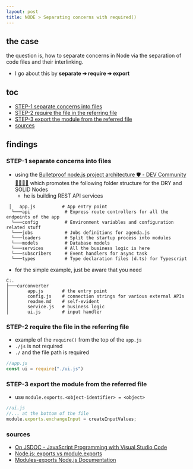 ```yaml
---
layout: post
title: NODE > Separating concerns with required()
---
```

## the case	
the question is, how to separate concerns in Node via the separation of code files and their interlinking.

* I go about this by **separate ➔ require ➔ export**

## toc
<!-- TOC -->

- [STEP-1 separate concerns into files](#step-1-separate-concerns-into-files)
- [STEP-2 require the file in the referring file](#step-2-require-the-file-in-the-referring-file)
- [STEP-3 export the module from the referred file](#step-3-export-the-module-from-the-referred-file)
- [sources](#sources)

<!-- /TOC -->

## findings
### STEP-1 separate concerns into files
* using the [Bulletproof node.js project architecture 🛡️ - DEV Community 👩‍💻👨‍💻](https://dev.to/santypk4/bulletproof-node-js-project-architecture-4epf) which promotes the following folder structure for the DRY and SOLID Nodes
    * he is building REST API services

```
 │   app.js          # App entry point
  └───api             # Express route controllers for all the endpoints of the app
  └───config          # Environment variables and configuration related stuff
  └───jobs            # Jobs definitions for agenda.js
  └───loaders         # Split the startup process into modules
  └───models          # Database models
  └───services        # All the business logic is here
  └───subscribers     # Event handlers for async task
  └───types           # Type declaration files (d.ts) for Typescript

```

* for the simple example, just be aware that you need

```
C:.
├───curconverter
│       app.js       # the entry point
│       config.js    # connection strings for various external APIs
│       readme.md    # self-evident
│       service.js   # business logic
│       ui.js        # input handler
```

### STEP-2 require the file in the referring file
* example of the `require()` from the top of the `app.js`
* `./js` is not required
* `./` and the file path is required
```js
//app.js
const ui = require("./ui.js")
```

### STEP-3 export the module from the referred file
* use `module.exports.<object-identifier> = <object>`

```js
//ui.js
//... at the bottom of the file
module.exports.exchangeInput = createInputValues;
```

### sources
* [On JSDOC - JavaScript Programming with Visual Studio Code](https://code.visualstudio.com/docs/languages/javascript#_jsdoc-support)
* [Node.js: exports vs module.exports](https://www.hacksparrow.com/nodejs/exports-vs-module-exports.html)
* [Modules-exports Node.js Documentation](https://nodejs.org/api/modules.html#modules_module_exports)

